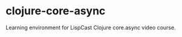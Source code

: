 clojure-core-async
==================

Learning environment for LispCast Clojure core.async video course.
